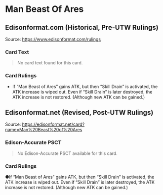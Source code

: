 # Man Beast Of Ares

## Edisonformat.com (Historical, Pre-UTW Rulings)

Source: https://www.edisonformat.com/rulings

### Card Text

> No card text found for this card.

### Card Rulings

*   If “Man Beast of Ares” gains ATK, but then “Skill Drain” is activated, the ATK increase is wiped out. Even if “Skill Drain” is later destroyed, the ATK increase is not restored. (Although new ATK can be gained.)

## Edisonformat.net (Revised, Post-UTW Rulings)

Source: https://edisonformat.net/card?name=Man%20Beast%20of%20Ares

### Edison-Accurate PSCT

> No Edison-Accurate PSCT available for this card.

### Card Rulings

●If “Man Beast of Ares” gains ATK, but then “Skill Drain” is activated, the ATK increase is wiped out. Even if “Skill Drain” is later destroyed, the ATK increase is not restored. (Although new ATK can be gained.)
            